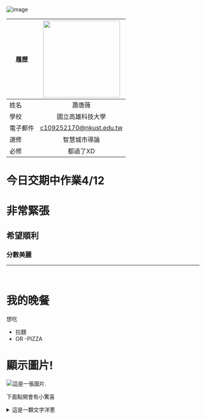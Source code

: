 ![image](https://github.com/tuliiip/Course/assets/161834555/02479fce-6e11-454c-b8e0-264425a6a43f)





|      履歷        |<img src="https://ucarecdn.com/8b756a96-8495-4d00-9201-601d6b49c700/" width=200 height=200/>|
| ---------------- |:-----------------------------:|
| 姓名             | 蕭唐薇                           |
| 學校             | 國立高雄科技大學                  |
| 電子郵件         | c109252170@nkust.edu.tw          |
| 選修             | 智慧城市導論                     |
| 必修             | 都過了XD                         |


# 今日交期中作業4/12<br>

# 非常緊張


## 希望順利


### 分數美麗




<hr><br>

# 我的晚餐<br>

想吃
- 拉麵
 - OR
  -PIZZA



# 顯示圖片!<br>

![這是一張圖片.](https://shoplineimg.com/5670feec039055febe00003a/651d2eb435140d2302b85085/800x.jpg?)


  下面點開會有小驚喜<br>

<details><summary> 這是一顆文字洋蔥 </summary><blockquote>
<details><summary> 第一層 </summary><blockquote>
<details><summary> 第二層 </summary><blockquote>
<details><summary> 第三層 </summary><blockquote>
<details><summary> 第四層 </summary><blockquote>
<details><summary> 第五層 </summary><blockquote>

~~~
登
登
登
~~~
</blockquote></details>
</blockquote></details>
</blockquote></details>
</blockquote></details>
</blockquote></details>
<br><br>

#### 最近喜歡的歌! <br>
<a href="https://www.youtube.com/watch?v=D8VEhcPeSlc"><img src="http://img.youtube.com/vi/D8VEhcPeSlc/0.jpg" 
alt="aespa 에스파 'Drama' MV " width="400" height="250" border="10" /></a>
<br>影片取自 youtube



<br>

